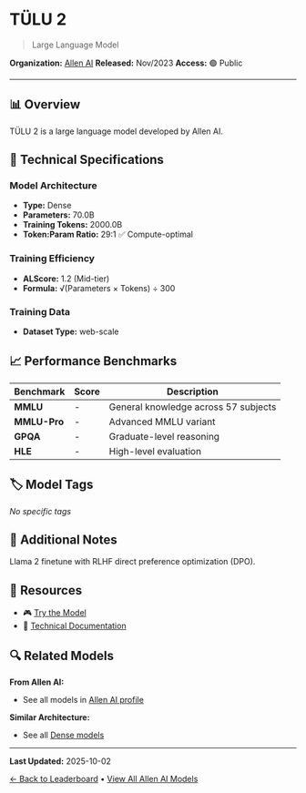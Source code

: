 # TÜLU 2

> Large Language Model

**Organization:** [Allen AI](../../labs/allen-ai.md)
**Released:** Nov/2023
**Access:** 🟢 Public

---

## 📊 Overview

TÜLU 2 is a large language model developed by Allen AI.

## 🔧 Technical Specifications

### Model Architecture
- **Type:** Dense
- **Parameters:** 70.0B
- **Training Tokens:** 2000.0B
- **Token:Param Ratio:** 29:1 ✅ Compute-optimal

### Training Efficiency
- **ALScore:** 1.2 (Mid-tier)
- **Formula:** √(Parameters × Tokens) ÷ 300

### Training Data
- **Dataset Type:** web-scale

## 📈 Performance Benchmarks

| Benchmark | Score | Description |
|-----------|-------|-------------|
| **MMLU** | - | General knowledge across 57 subjects |
| **MMLU-Pro** | - | Advanced MMLU variant |
| **GPQA** | - | Graduate-level reasoning |
| **HLE** | - | High-level evaluation |

## 🏷️ Model Tags

_No specific tags_

## 📝 Additional Notes

Llama 2 finetune with RLHF direct preference optimization (DPO).

## 🔗 Resources

- 🎮 [Try the Model](https://huggingface.co/allenai/tulu-2-dpo-70b)
- 📄 [Technical Documentation](https://arxiv.org/abs/2311.10702)

## 🔍 Related Models

**From Allen AI:**
- See all models in [Allen AI profile](../../labs/allen-ai.md)

**Similar Architecture:**
- See all [Dense models](../../architectures/dense.md)

---

**Last Updated:** 2025-10-02

[← Back to Leaderboard](../../README.md) • [View All Allen AI Models](../../labs/allen-ai.md)
